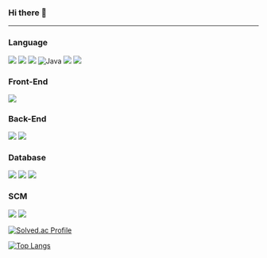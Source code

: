 ### Hi there 👋 
***
<!--
**joey0919/joey0919** is a ✨ _special_ ✨ repository because its `README.md` (this file) appears on your GitHub profile.

Here are some ideas to get you started:

- 🔭 I’m currently working on ...
- 🌱 I’m currently learning ...
- 👯 I’m looking to collaborate on ...
- 🤔 I’m looking for help with ...
- 💬 Ask me about ...
- 📫 How to reach me: ...
- 😄 Pronouns: ...
- ⚡ Fun fact: ...
-->
### Language
<p>
  <img src="https://img.shields.io/badge/html5-E34F26?style=for-the-badge&logo=html5&logoColor=white">
  <img src="https://img.shields.io/badge/css3-1572B6?style=for-the-badge&logo=css3&logoColor=white">
  <img src="https://img.shields.io/badge/javascript-F7DF1E?style=for-the-badge&logo=javascript&logoColor=white">
  <img alt="Java" src ="https://img.shields.io/badge/Java-007396.svg?&style=for-the-badge&logo=openjdk&logoColor=white"/>
  
  <img src="https://img.shields.io/badge/c-A8B9CC?style=for-the-badge&logo=c&logoColor=white">
  <img src="https://img.shields.io/badge/python-3776AB?style=for-the-badge&logo=python&logoColor=white">
</p>

### Front-End
<p>
  <img src="https://img.shields.io/badge/react-61DAFB?style=for-the-badge&logo=react&logoColor=white">
</p>

### Back-End
<p>
  <img src="https://img.shields.io/badge/spring-6DB33F?style=for-the-badge&logo=spring&logoColor=white">
  <img src="https://img.shields.io/badge/springboot-6DB33F?style=for-the-badge&logo=springboot&logoColor=white">
</p>

### Database
<p>
  <img src="https://img.shields.io/badge/postgresql-4169E1?style=for-the-badge&logo=postgresql&logoColor=white">
  <img src="https://img.shields.io/badge/oracle-F80000?style=for-the-badge&logo=oracle&logoColor=white">
  <img src="https://img.shields.io/badge/mysql-4479A1?style=for-the-badge&logo=mysql&logoColor=white">
</p>

### SCM 
<p>
  <img src="https://img.shields.io/badge/git-F05032?style=for-the-badge&logo=git&logoColor=white">
  <img src="https://img.shields.io/badge/svn-F05032?style=for-the-badge&logo=svn&logoColor=white">
</p>

[![Solved.ac Profile](http://mazassumnida.wtf/api/v2/generate_badge?boj=0919dh)](https://solved.ac/0919dh/)

[![Top Langs](https://github-readme-stats.vercel.app/api/top-langs/?username=0919dh&layout=compact&theme=dark)](https://github.com/anuraghazra/github-readme-stats)




